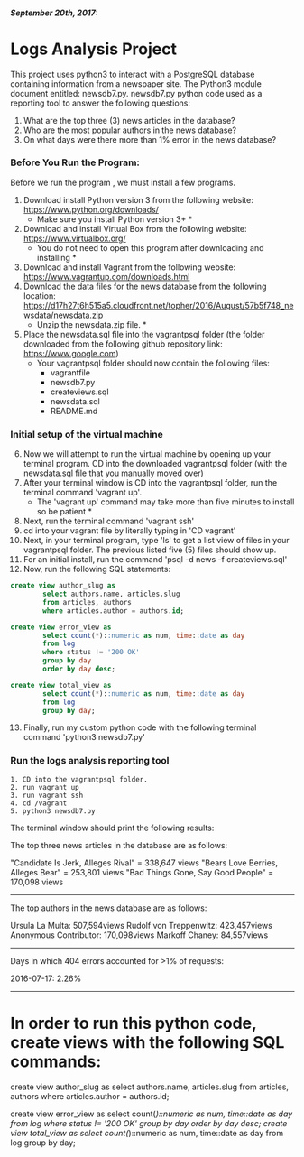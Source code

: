 ##### September 20th, 2017:

# Logs Analysis Project
  This project uses python3 to interact with a PostgreSQL database containing information from a newspaper site. The Python3 module document entitled: newsdb7.py. newsdb7.py python code used as a reporting tool to answer the following questions:

  1. What are the top three (3) news articles in the database?
  2. Who are the most popular authors in the news database?
  3. On what days were there more than 1% error in the news database?

### Before You Run the Program:
  Before we run the program , we must install a few programs.
  1. Download install Python version 3 from the following website:
       https://www.python.org/downloads/
        * Make sure you install Python version 3+ *
  2. Download and install Virtual Box from the following website:
       https://www.virtualbox.org/
        * You do not need to open this program after downloading and installing *
  3. Download and install Vagrant from the following website:
       https://www.vagrantup.com/downloads.html
  4. Download the data files for the news database from the following location:
    https://d17h27t6h515a5.cloudfront.net/topher/2016/August/57b5f748_newsdata/newsdata.zip
        * Unzip the newsdata.zip file. *
  5. Place the newsdata.sql file into the vagrantpsql folder (the folder downloaded from the following github repository link: https://www.google.com)
        * Your vagrantpsql folder should now contain the following files:
            - vagrantfile
            - newsdb7.py
            - createviews.sql
            - newsdata.sql
            - README.md

### Initial setup of the virtual machine
  6. Now we will attempt to run the virtual machine by opening up your terminal program. CD into the downloaded vagrantpsql folder (with the newsdata.sql file that you manually moved over)
  7. After your terminal window is CD into the vagrantpsql folder, run the terminal command 'vagrant up'.
      * The 'vagrant up' command may take more than five minutes to install so be patient *
  8. Next, run the terminal command 'vagrant ssh'
  9. cd into your vagrant file by literally typing in 'CD vagrant'
  10. Next, in your terminal program, type 'ls' to get a list view of files in your vagrantpsql folder. The previous listed five (5) files should show up.
  11. For an initial install, run the command 'psql -d news -f createviews.sql'
  12. Now, run the following SQL statements:
```sql
create view author_slug as
        select authors.name, articles.slug
        from articles, authors
        where articles.author = authors.id;
```
```sql
create view error_view as
        select count(*)::numeric as num, time::date as day
        from log
        where status != '200 OK'
        group by day
        order by day desc;
```
```sql
create view total_view as
        select count(*)::numeric as num, time::date as day
        from log
        group by day;
```
  13. Finally, run my custom python code with the following terminal command 'python3 newsdb7.py'

### Run the logs analysis reporting tool
    1. CD into the vagrantpsql folder.
    2. run vagrant up
    3. run vagrant ssh
    4. cd /vagrant
    5. python3 newsdb7.py

The terminal window should print the following results:


The top three news articles in the database are as follows:

"Candidate Is Jerk, Alleges Rival" = 338,647 views
"Bears Love Berries, Alleges Bear" = 253,801 views
"Bad Things Gone, Say Good People" = 170,098 views

-----------------------------------


The top authors in the news database are as follows:

Ursula La Multa: 507,594views
Rudolf von Treppenwitz: 423,457views
Anonymous Contributor: 170,098views
Markoff Chaney: 84,557views

-----------------------------------


Days in which 404 errors accounted for >1% of requests:

2016-07-17: 2.26%



-----------------------------------

<!--Developer Notes-->

# In order to run this python code, create views with the following SQL commands:

create view author_slug as
        select authors.name, articles.slug
        from articles, authors
        where articles.author = authors.id;

create view error_view as
        select count(*)::numeric as num, time::date as day
        from log
        where status != '200 OK'
        group by day
        order by day desc;
create view total_view as
        select count(*)::numeric as num, time::date as day
        from log
        group by day;
